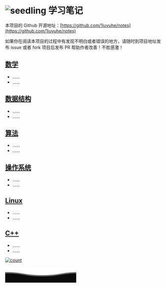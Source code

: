 # ![seedling](https://github.githubassets.com/images/icons/emoji/unicode/1f331.png) 学习笔记

本项目的 Github 开源地址：[https://github.com/1iuyuhe/notes](https://github.com/1iuyuhe/notes)

如果你在阅读本项目的过程中有发现不明白或者错误的地方，请随时到项目地址发布 issue 或者 fork 项目后发布 PR 帮助作者改善！不胜感激！

## [数学](mathematics)

- ……
- ……

## [数据结构](ds)

- ……
- ……

## [算法](algorithm)

- ……
- ……

## [操作系统](os)

- ……
- ……

## [Linux](linux)

- ……
- ……

## [C++](cpp)

- ……
- ……



[![count](https://count.getloli.com/get/@1iuyuhe.github.notes?theme=asoul)](https://github.com/1iuyuhe/notes)

[![](./assets/footer.svg)](https://github.com/1iuyuhe/notes)
